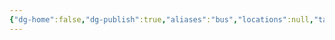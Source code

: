 ```yaml
---
{"dg-home":false,"dg-publish":true,"aliases":"bus","locations":null,"tag":null,"date":null,"title":"buses","permalink":"/buses/","dgHomeLink":true,"dgPassFrontmatter":true}
---
```


